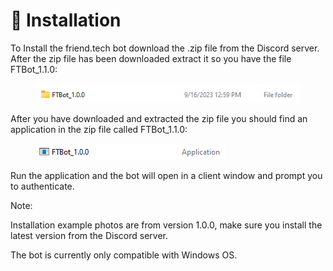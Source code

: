 # 🔽 Installation

To Install the friend.tech bot download the .zip file from the Discord server. After the zip file has been downloaded extract it so you have the file FTBot\_1.1.0:

<figure><img src=".gitbook/assets/image (4).png" alt=""><figcaption></figcaption></figure>

After you have downloaded and extracted the zip file you should find an application in the zip file called FTBot\_1.1.0:&#x20;

<figure><img src=".gitbook/assets/image (31).png" alt=""><figcaption></figcaption></figure>

Run the application and the bot will open in a client window and prompt you to authenticate.

Note:

Installation example photos are from version 1.0.0, make sure you install the latest version from the Discord server.

The bot is currently only compatible with Windows OS.&#x20;

